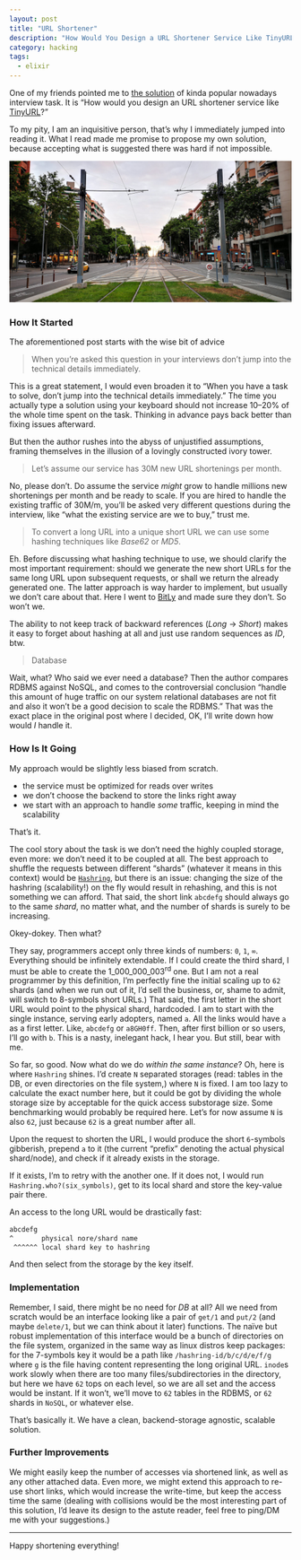 ```yaml
---
layout: post
title: "URL Shortener"
description: "How Would You Design a URL Shortener Service Like TinyURL?"
category: hacking
tags:
  - elixir
---
```


One of my friends pointed me to [the solution](https://www.geeksforgeeks.org/system-design-url-shortening-service/) of kinda popular nowadays interview task. It is “How would you design an URL shortener service like [TinyURL](https://tinyurl.com/)?”

To my pity, I am an inquisitive person, that’s why I immediately jumped into reading it. What I read made me promise to propose my own solution, because accepting what is suggested there was hard if not impossible.

![Tramvia](/img/tramvia.jpg)

### How It Started

The aforementioned post starts with the wise bit of advice

> When you’re asked this question in your interviews don’t jump into the technical details immediately.

This is a great statement, I would even broaden it to “When you have a task to solve, don’t jump into the technical details immediately.” The time you actually type a solution using your keyboard should not increase 10–20% of the whole time spent on the task. Thinking in advance pays back better than fixing issues afterward.

But then the author rushes into the abyss of unjustified assumptions, framing themselves in the illusion of a lovingly constructed ivory tower.

> Let’s assume our service has 30M new URL shortenings per month.

No, please don’t. Do assume the service _might_ grow to handle millions new shortenings per month and be ready to scale. If you are hired to handle the existing traffic of 30M/m, you’ll be asked very different questions during the interview, like “what the existing service are we to buy,” trust me.

> To convert a long URL into a unique short URL we can use some hashing techniques like _Base62_ or _MD5_.

Eh. Before discussing what hashing technique to use, we should clarify the most important requirement: should we generate the new short URLs for the same long URL upon subsequent requests, or shall we return the already generated one. The latter approach is way harder to implement, but usually we don’t care about that. Here I went to [BitLy](https://bit.ly) and made sure they don’t. So won’t we.

The ability to not keep track of backward references (_Long_ → _Short_) makes it easy to forget about hashing at all and just use random sequences as _ID_, btw.

> Database

Wait, what? Who said we ever need a database? Then the author compares RDBMS against NoSQL, and comes to the controversial conclusion “handle this amount of huge traffic on our system relational databases are not fit and also it won’t be a good decision to scale the RDBMS.” That was the exact place in the original post where I decided, OK, I’ll write down how would _I_ handle it.

### How Is It Going

My approach would be slightly less biased from scratch.

- the service must be optimized for reads over writes
- we don’t choose the backend to store the links right away
- we start with an approach to handle _some_ traffic, keeping in mind the scalability

That’s it.

The cool story about the task is we don’t need the highly coupled storage, even more: we don’t need it to be coupled at all. The best approach to shuffle the requests between different “shards” (whatever it means in this context) would be [`Hashring`](https://en.wikipedia.org/wiki/Consistent_hashing), but there is an issue: changing the size of the hashring (scalability!) on the fly would result in rehashing, and this is not something we can afford. That said, the short link `abcdefg` should always go to the same _shard_, no matter what, and the number of shards is surely to be increasing.

Okey-dokey. Then what?

They say, programmers accept only three kinds of numbers: `0`, `1`, `∞`. Everything should be infinitely extendable. If I could create the third shard, I must be able to create the 1_000_000_003<sup>rd</sup> one. But I am not a real programmer by this definition, I’m perfectly fine the initial scaling up to `62` shards (and when we run out of it, I’d sell the business, or, shame to admit, will switch to 8-symbols short URLs.) That said, the first letter in the short URL would point to the physical shard, hardcoded. I am to start with the single instance, serving early adopters, named `a`. All the links would have `a` as a first letter. Like, `abcdefg` or `a8GH0ff`. Then, after first billion or so users, I’ll go with `b`. This is a nasty, inelegant hack, I hear you. But still, bear with me.

So far, so good. Now what do we do _within the same instance_? Oh, here is where `Hashring` shines. I’d create `N` separated storages (read: tables in the DB, or even directories on the file system,) where `N` is fixed. I am too lazy to calculate the exact number here, but it could be got by dividing the whole storage size by acceptable for the quick access substorage size. Some benchmarking would probably be required here. Let’s for now assume `N` is also `62`, just because `62` is a great number after all.

Upon the request to shorten the URL, I would produce the short `6`-symbols gibberish, prepend `a` to it (the current “prefix” denoting the actual physical shard/node), and check if it already exists in the storage.

If it exists, I’m to retry with the another one. If it does not, I would run `Hashring.who?(six_symbols)`, get to its local shard and store the key-value pair there.

An access to the long URL would be drastically fast:

```
abcdefg
^       physical nore/shard name
 ^^^^^^ local shard key to hashring
```

And then select from the storage by the key itself.

### Implementation

Remember, I said, there might be no need for _DB_ at all? All we need from scratch would be an interface looking like a pair of `get/1` and `put/2` (and maybe `delete/1`, but we can think about it later) functions. The naïve but robust implementation of this interface would be a bunch of directories on the file system, organized in the same way as linux distros keep packages: for the 7-symbols key it would be a path like `/hashring-id/b/c/d/e/f/g` where `g` is the file having content representing the long original URL. `inode`s work slowly when there are too many files/subdirectories in the directory, but here we have `62` tops on each level, so we are all set and the access would be instant. If it won’t, we’ll move to `62` tables in the RDBMS, or `62` shards in `NoSQL`, or whatever else.

That’s basically it. We have a clean, backend-storage agnostic, scalable solution.

### Further Improvements

We might easily keep the number of accesses via shortened link, as well as any other attached data. Even more, we might extend this approach to re-use short links, which would increase the write-time, but keep the access time the same (dealing with collisions would be the most interesting part of this solution, I’d leave its design to the astute reader, feel free to ping/DM me with your suggestions.)

---

Happy shortening everything!
